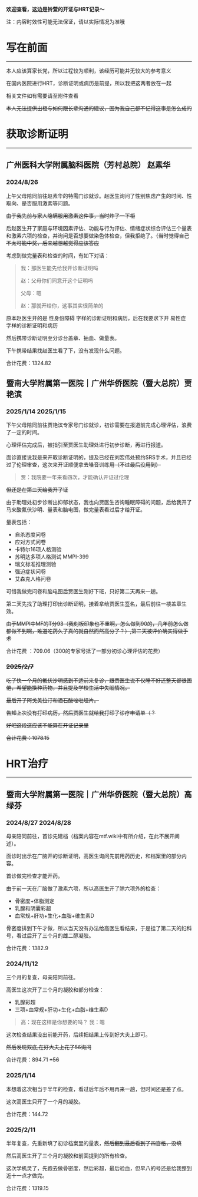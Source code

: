 **欢迎查看，这边是铃萱的开证与HRT记录～**

注：内容时效性可能无法保证，请以实际情况为准哦

# 写在前面

---

本人应该算家长党，所以过程较为顺利，该经历可能并无较大的参考意义

在国内医院进行HRT，诊断证明或病历是前提，所以我把这两者放在一起

相关文件如有需要请至附件查看

~~本人无法提供出柜与如何跟长辈沟通的建议，因为我自己都不记得这事是怎么成的~~

# 获取诊断证明

---

## 广州医科大学附属脑科医院（芳村总院） 赵素华

### **2024/8/26** 

上午父母陪同前往赵素华的特需门诊就诊。赵医生询问了性别焦虑产生的时间、性取向、是否服用激素等问题。

~~由于我先前与家人隐瞒服用激素这件事，当时炸了一下柜~~

后赵医生开了家庭与环境因素评估、功能与行为评估、情绪症状综合评估三个量表和激素六项的检查，并询问是否想要做染色体检查，但我拒绝了。~~（当时觉得自己不太可能中奖，后来越想越觉得应该答应~~

考虑到做完量表和检查的时间，有如下对话：

> 我：那医生能先给我开诊断证明吗
>
> 赵：父母你们同意开这个证明吗
>
> 父母：嗯
>
> 赵：那就开给你，这事其实很简单的

原本赵医生开的是 性身份障碍 字样的诊断证明和病历，后在我要求下开 易性症 字样的诊断证明和病历

然后携带诊断证明至分诊台盖章、抽血、做量表。

下午携带结果找赵医生看了下，没有发现什么问题。

合计花费：1324.82

## 暨南大学附属第一医院｜广州华侨医院（暨大总院）贾艳滨

### **2025/1/14  2025/1/15**

下午父母陪同前往贾艳滨专家号门诊就诊，初诊需要在报道前完成心理评估，浪费了一定的时间。

心理评估完成后，被指引至贾医生助理处进行初步诊断，再进行报道。

面诊直接说我是来开取诊断证明的，提及已经在刘宏伟处预约SRS手术，并且已经过了伦理审查，这次来开证顺便拿去嗓音训练用~~（不过最后没用到）~~

> 贾：我院要一年来看四次，才能确认开证过伦理

~~但还是在第二天给我开了证~~

由于助理处初步诊断出抑郁状态，我也向贾医生咨询睡眠障碍的问题，后给我开了马来酸氟伏沙明、量表和脑电图，做完量表看过后才给开证。

量表包括：

- 自杀态度问卷
- 应对方式问卷
- 卡特尔16项人格测验
- 苏明达多项人格测试 MMPI-399
- 瑞文标准推理测验
- 强迫症状问卷
- 艾森克人格问卷

可惜我做完问卷和脑电图后贾医生刚好下班，只好第二天再来一趟。

第二天先找了助理打印出诊断证明，接着拿给贾医生签名，最后前往一楼盖章生效。

~~由于MMPI中MF的T分93（我刻板印象也不重啊，怎么做到90的，几年前怎么做都做不到啊，难道吃药久了真的就自然而然高分了？）,第二天被评价确实得做手术~~

合计花费 ：709.06（300的专家号抵了一部分初诊心理评估的花费）

### ~~**2025/2/7**~~

~~吃了快一个月的氟伏沙明感到不适前来复诊，跟贾医生说不仅睡不好还整天都很困倦，希望能换种药物，并且提及学校生活中失眠情况。~~

~~最后开了阿戈美拉汀和酒石酸唑吡坦片。~~

~~告知上次没有打印病历，然后贾医生就给我打印了诊疗申请单（？~~

~~好吧这段这应该不能算在开证记录里~~

~~合计花费：1078.15~~

# HRT治疗

---

## 暨南大学附属第一医院｜广州华侨医院（暨大总院）高绿芬

### **2024/8/27  2024/8/28**

母亲陪同前往，首诊先建档（档案内容在mtf.wiki中有所介绍，在此不展开阐述）。

面诊时出示在广脑开的诊断证明，高医生询问先前用药历史，和档案里的部分内容。

首诊做完检查才能开药。

由于前一天在广脑做了激素六项，所以高医生开了除六项外的检查：

- 骨密度+体脂测定
- 乳腺和阴囊彩超
- 血常规+肝功+生化+血脂+维生素D

骨密度排到下午才做，所以当天没有办法给高医生看结果，于是挂了第二天的妇科号，看过后开了三个月的雌二醇凝胶。

合计花费：1382.9

### **2024/11/12**

三个月的复查，母亲陪同前往。

高医生这次开了三个月的凝胶和部分检查：

- 乳腺彩超
- 三项+血常规+肝功+生化+血脂+维生素D

> 高：现在这样是你想要的吗？
> 我：嗯

这次检查结果没出前能开药，后续把结果上传到好大夫上即可。

~~然后发现双底,在好大夫上花了56询问~~

合计花费：894.71 ~~+56~~

### **2025/1/14**

本想着这次相当于半年的检查，看过后年后不用再来一趟，但时间还是差了点。

这次高医生只开了一个月的凝胶。

合计花费：144.72

### **2025/2/11**

半年复查，先重新填了初诊档案里的量表，~~然后翻到最后看到了四宫格，没填~~

然后高医生开了三个月的凝胶和前面提到的所有检查。

这次学机灵了，先跑去做骨密度，然后彩超，最后验血，但早八的号还是给我整到近十一点才做完。

合计花费：1319.15
